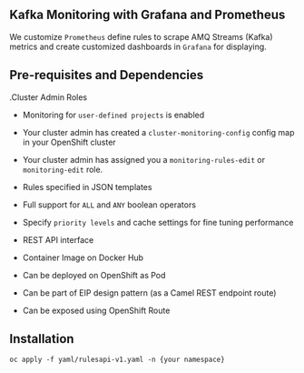 ## Kafka Monitoring with Grafana and Prometheus

We customize ```Prometheus``` define rules to scrape AMQ Streams (Kafka) metrics and create customized dashboards in ```Grafana``` for displaying.

## Pre-requisites and Dependencies

.Cluster Admin Roles
* Monitoring for ```user-defined projects``` is enabled 
* Your cluster admin has created a ```cluster-monitoring-config``` config map in your OpenShift cluster
* Your cluster admin has assigned you a ```monitoring-rules-edit``` or ```monitoring-edit``` role.

* Rules specified in JSON templates
* Full support for ```ALL``` and ```ANY``` boolean operators
* Specify ```priority levels``` and cache settings for fine tuning performance
* REST API interface
* Container Image on Docker Hub
* Can be deployed on OpenShift as Pod
* Can be part of EIP design pattern (as a Camel REST endpoint route)
* Can be exposed using OpenShift Route

## Installation

<div class="snippet-clipboard-content notranslate position-relative overflow-auto" data-snippet-clipboard-copy-content="oc apply -f yaml/rulesapi-v1.yaml -n {your namespace}"><pre class="notranslate"><code>oc apply -f yaml/rulesapi-v1.yaml -n {your namespace}</code></pre></div>
